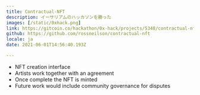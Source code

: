 ```yaml
---
title: Contractual-NFT 
description: イーサリアムのハッカソンを勝った
images: [/static/0xhack.png]
link: https://gitcoin.co/hackathon/0x-hack/projects/5348/contractual-nft
github: https://github.com/rossneilson/contractual-nft
locale: ja
date: 2021-06-01T14:56:40.193Z

---
```

* NFT creation interface
* Artists work together with an agreement
* Once complete the NFT is minted
* Future work would include community governance for disputes